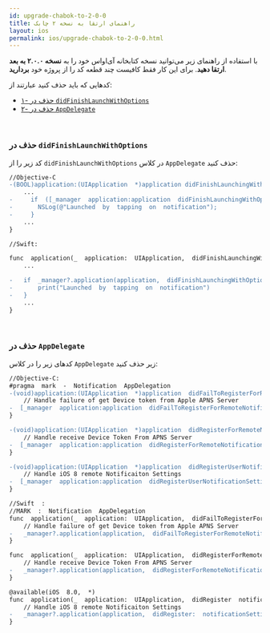 ```yaml
---
id: upgrade-chabok-to-2-0-0
title: راهنمای ارتقا به نسخه ۲ چابک
layout: ios
permalink: ios/upgrade-chabok-to-2-0-0.html
---
```


با استفاده از راهنمای زیر می‌توانید نسخه کتابخانه آی‌اواس خود را به **نسخه ۲.۰.۰ به بعد ارتقا دهید**. برای این کار فقط کافیست چند قطعه کد را از پروژه خود **بردارید**.

کدهایی که باید حذف کنید عبارتند از:

- [۱- حذف در `didFinishLaunchWithOptions`](/ios/upgrade-chabok-to-2-0-0.html#حذف-در-didfinishlaunchwithoptions)
- [۲- حذف در `AppDelegate`](/ios/upgrade-chabok-to-2-0-0.html#حذف-در-appdelegate)


<br>

### حذف در `didFinishLaunchWithOptions`

کد زیر را از  `didFinishLaunchWithOptions` در کلاس `AppDelegate` حذف کنید:

```diff
//Objective-C
-(BOOL)application:(UIApplication  *)application didFinishLaunchingWithOptions:(NSDictionary *)launchOptions {     
	...  
-	  if  ([_manager  application:application  didFinishLaunchingWithOptions:launchOptions])  {
-		NSLog(@"Launched  by  tapping  on  notification");
-	  }
	...
}
```

```diff
//Swift:

func  application(_  application:  UIApplication,  didFinishLaunchingWithOptions  launchOptions:  [UIApplicationLaunchOptionsKey:  Any]?)  ->  Bool  {
	...  

-	if  _manager?.application(application,  didFinishLaunchingWithOptions:  launchOptions)  ==  true  {
-		print("Launched  by  tapping  on  notification")
-	}
	...
}

```

<br>

### حذف در `AppDelegate`


کدهای زیر را در کلاس `AppDelegate` زیر حذف کنید:

```diff
//Objective-C:
#pragma  mark  -  Notification  AppDelegation
-(void)application:(UIApplication  *)application  didFailToRegisterForRemoteNotificationsWithError:(NSError  *)error{
    // Handle failure of get Device token from Apple APNS Server
-  [_manager  application:application  didFailToRegisterForRemoteNotificationsWithError:error];
}

-(void)application:(UIApplication  *)application  didRegisterForRemoteNotificationsWithDeviceToken:(NSData  *)deviceToken{
    // Handle receive Device Token From APNS Server
-  [_manager  application:application  didRegisterForRemoteNotificationsWithDeviceToken:deviceToken];
}

-(void)application:(UIApplication  *)application  didRegisterUserNotificationSettings:(UIUserNotificationSettings  *)notificationSettings{
    // Handle iOS 8 remote Notificaiton Settings
-  [_manager  application:application  didRegisterUserNotificationSettings:notificationSettings];
}
```

```diff
//Swift  :
//MARK  :  Notification  AppDelegation
func  application(_  application:  UIApplication,  didFailToRegisterForRemoteNotificationsWithError  error:  Error)  {
	// Handle failure of get Device token from Apple APNS Server
- 	_manager?.application(application,  didFailToRegisterForRemoteNotificationsWithError:  error)
}

func  application(_  application:  UIApplication,  didRegisterForRemoteNotificationsWithDeviceToken  deviceToken:  Data)  {
	// Handle receive Device Token From APNS Server
- 	_manager?.application(application,  didRegisterForRemoteNotificationsWithDeviceToken:  deviceToken)  
}

@available(iOS  8.0,  *)
func  application(_  application:  UIApplication,  didRegister  notificationSettings:  UIUserNotificationSettings)  {
	// Handle iOS 8 remote Notificaiton Settings
- 	_manager?.application(application,  didRegister:  notificationSettings)
}
```
